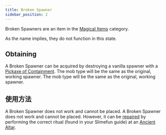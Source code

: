 ```yaml
---
title: Broken Spawner
sidebar_position: 2
---
```


Broken Spawners are an item in the [Magical Items](Magical-Items) category.

As the name implies, they do not function in this state.

## Obtaining

A Broken Spawner can be acquired by destroying a vanilla spawner with a [Pickaxe of Containment](Pickaxe-of-Containment). The mob type will be the same as the original, working spawner. The mob type will be the same as the original, working spawner.

## 使用方法

A Broken Spawner does not work and cannot be placed. A Broken Spawner does not work and cannot be placed. However, it can be [repaired](Reinforced-Spawner) by performing the correct ritual (found in your Slimefun guide) at an [Ancient Altar](Ancient-Altar).
